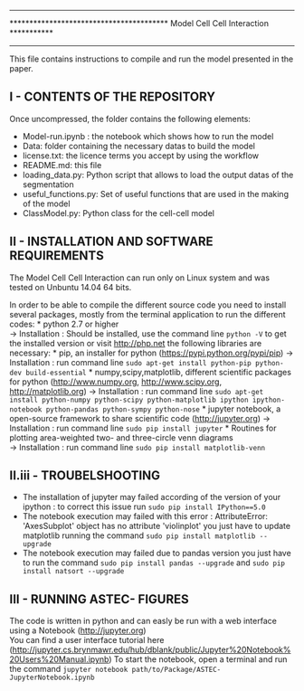 ********************************************************************************
**************************************** Model Cell Cell Interaction ***********
********************************************************************************

This file contains instructions to compile and run the model presented in the paper.

I - CONTENTS OF THE  REPOSITORY
-------------------------------
Once uncompressed, the folder contains the following elements:
  - Model-run.ipynb : the notebook which shows how to run the model 
  - Data: folder containing the necessary datas to build the model 
  - license.txt: the licence terms you accept by using the workflow 
  - README.md: this file 
  - loading_data.py: Python script that allows to load the output datas of the segmentation 
  - useful_functions.py: Set of useful functions that are used in the making of the model
  - ClassModel.py: Python class for the cell-cell model

II - INSTALLATION AND SOFTWARE REQUIREMENTS
-------------------------------------------
The Model Cell Cell Interaction can run only on Linux system and was tested on Unbuntu 14.04 64 bits.

In order to be able to compile the different source code you need to install several packages, mostly from the terminal application
to run the different codes:
	* python 2.7 or higher  
		-> Installation : Should be installed, use the command line `python -V` to get the installed version or visit  http://php.net 
the following libraries are necessary:
	* pip, an installer for python (https://pypi.python.org/pypi/pip)
		-> Installation : run command line `sudo apt-get install python-pip python-dev build-essential` 
	* numpy,scipy,matplotlib, different scientific packages for python  (http://www.numpy.org, http://www.scipy.org, http://matplotlib.org)
		->  Installation : run command line `sudo apt-get install python-numpy python-scipy python-matplotlib ipython ipython-notebook python-pandas python-sympy python-nose`
	* jupyter notebook, a open-source framework to share scientific code (http://jupyter.org)
		->  Installation : run command line `sudo pip install jupyter`
	* Routines for plotting area-weighted two- and three-circle venn diagrams  
		->  Installation : run command line `sudo pip install matplotlib-venn`


II.iii - TROUBELSHOOTING
-------------------------
   - The installation of jupyter may failed according of the version of your ipython : to correct this issue run `sudo pip install IPython==5.0 `
   - The notebook execution may failed with this error : AttributeError: 'AxesSubplot' object has no attribute 'violinplot'
	you just have to update matplotlib running the command `sudo pip install matplotlib --upgrade`
   - The notebook execution may failed due to pandas version you just have to run the command `sudo pip install pandas --upgrade` and `sudo pip install natsort --upgrade`



 III - RUNNING ASTEC- FIGURES
 ----------------------------
The code is written in python and can easly be run with a web interface using a Notebook (http://jupyter.org)  
You can find a user interface tutorial here (http://jupyter.cs.brynmawr.edu/hub/dblank/public/Jupyter%20Notebook%20Users%20Manual.ipynb)
To start the notebook, open a terminal and  run the command `jupyter notebook path/to/Package/ASTEC-JupyterNotebook.ipynb`


